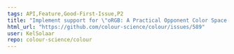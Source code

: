 ```yaml
---
tags: API,Feature,Good-First-Issue,P2
title: "Implement support for \"oRGB: A Practical Opponent Color Space for Computer Graphics\"."
html_url: "https://github.com/colour-science/colour/issues/589"
user: KelSolaar
repo: colour-science/colour
---
```


